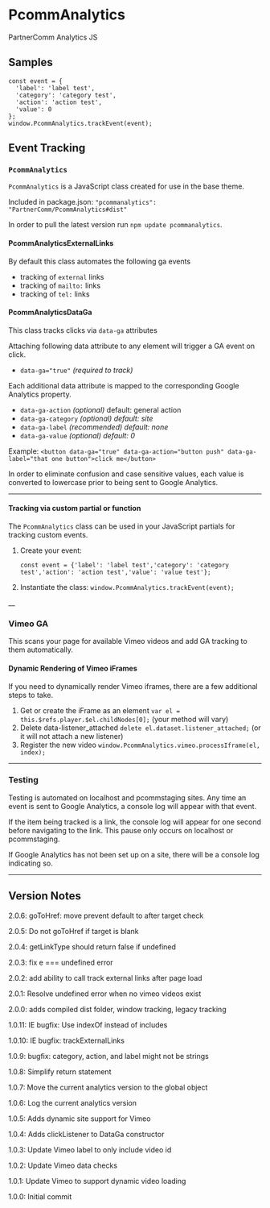 # PcommAnalytics
PartnerComm Analytics JS

## Samples

```$xslt
const event = {
  'label': 'label test',
  'category': 'category test',
  'action': 'action test',
  'value': 0
};
window.PcommAnalytics.trackEvent(event);
```

## Event Tracking

### `PcommAnalytics`

`PcommAnalytics` is a JavaScript class created for use in the base theme.

Included in package.json: `"pcommanalytics": "PartnerComm/PcommAnalytics#dist"`

In order to pull the latest version run `npm update pcommanalytics`.

#### PcommAnalyticsExternalLinks

By default this class automates the following ga events

- tracking of `external` links
- tracking of `mailto:` links
- tracking of `tel:` links

#### PcommAnalyticsDataGa

This class tracks clicks via `data-ga` attributes

Attaching following data attribute to any element will trigger a GA event on click.

- `data-ga="true"` _(required to track)_

Each additional data attribute is mapped to the corresponding Google Analytics property.

- `data-ga-action` _(optional)_ default: general action
- `data-ga-category` _(optional)_ _default: site_
- `data-ga-label` _(recommended)_ _default: none_
- `data-ga-value` _(optional)_ _default: 0_

Example: `<button data-ga="true" data-ga-action="button push" data-ga-label="that one button">click me</button>` 

In order to eliminate confusion and case sensitive values, each value is converted to lowercase prior to being sent to Google Analytics.
___
#### Tracking via custom partial or function

The `PcommAnalytics` class can be used in your JavaScript partials for tracking custom events.

1. Create your event: 

    `const event = {'label': 'label test','category': 'category test','action': 'action test','value': 'value test'};` 
2. Instantiate the class:
    `window.PcommAnalytics.trackEvent(event);`
    
__
### Vimeo GA

This scans your page for available Vimeo videos and add GA tracking to them automatically.

#### Dynamic Rendering of Vimeo iFrames

If you need to dynamically render Vimeo iframes, there are a few additional steps to take.

1. Get or create the iFrame as an element `var el = this.$refs.player.$el.childNodes[0];` (your method will vary)
2. Delete data-listener_attached `delete el.dataset.listener_attached;` (or it will not attach a new listener)
3. Register the new video `window.PcommAnalytics.vimeo.processIframe(el, index);`
___
### Testing

Testing is automated on localhost and pcommstaging sites. Any time an event is sent to Google Analytics, a console log will appear with that event.

If the item being tracked is a link, the console log will appear for one second before navigating to the link. This pause only occurs on localhost or pcommstaging.

If Google Analytics has not been set up on a site, there will be a console log indicating so.

___
## Version Notes
2.0.6: goToHref: move prevent default to after target check

2.0.5: Do not goToHref if target is blank

2.0.4: getLinkType should return false if undefined

2.0.3: fix e === undefined error

2.0.2: add ability to call track external links after page load

2.0.1: Resolve undefined error when no vimeo videos exist

2.0.0: adds compiled dist folder, window tracking, legacy tracking

1.0.11: IE bugfix: Use indexOf instead of includes

1.0.10: IE bugfix: trackExternalLinks

1.0.9: bugfix: category, action, and label might not be strings

1.0.8: Simplify return statement

1.0.7: Move the current analytics version to the global object

1.0.6: Log the current analytics version

1.0.5: Adds dynamic site support for Vimeo

1.0.4: Adds clickListener to DataGa constructor

1.0.3: Update Vimeo label to only include video id

1.0.2: Update Vimeo data checks

1.0.1: Update Vimeo to support dynamic video loading

1.0.0: Initial commit
